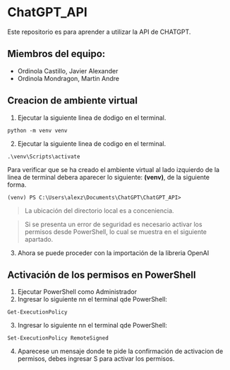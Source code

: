 # ChatGPT_API
Este repositorio es para aprender a utilizar la API de CHATGPT.
## Miembros del equipo:
- Ordinola Castillo, Javier Alexander
- Ordinola Mondragon, Martin Andre

## Creacion de ambiente virtual

1. Ejecutar la siguiente linea de dodigo en el terminal.
```
python -m venv venv
```
2. Ejecutar la siguiente linea de codigo en el terminal.
```
.\venv\Scripts\activate
```
Para verificar que se ha creado el ambiente virtual al lado izquierdo de la linea de terminal debera aparecer lo siguiente: **(venv)**, de la siguiente forma.
```
(venv) PS C:\Users\alexz\Documents\ChatGPT\ChatGPT_API>
```
> La ubicación del directorio local es a conceniencia.

> Si se presenta un error de seguridad es necesario activar los permisos desde PowerShell, lo cual se muestra en el siguiente apartado.
3. Ahora se puede proceder con la importación de la libreria OpenAI
## Activación de los permisos en PowerShell
1. Ejecutar PowerShell como Administrador
2. Ingresar lo siguiente nn el terminal qde PowerShell:
```
Get-ExecutionPolicy
```
3. Ingresar lo siguiente nn el terminal qde PowerShell:
```
Set-ExecutionPolicy RemoteSigned
```
4. Aparecese un mensaje donde te pide la confirmación de activacion de permisos, debes ingresar S para activar los permisos.